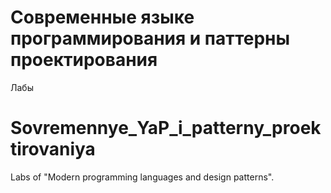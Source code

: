 # Современные языке программирования и паттерны проектирования
Лабы

# Sovremennye_YaP_i_patterny_proektirovaniya
Labs of "Modern programming languages and design patterns".
